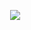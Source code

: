 &emsp; &emsp; &emsp; &emsp; &emsp; &emsp; &emsp; &emsp; &emsp; &emsp; &emsp; &emsp; &emsp; &emsp; &emsp; &emsp; &emsp; &emsp; &emsp; &emsp; &emsp; &emsp; &emsp;![](https://komarev.com/ghpvc/?username=yutanejohiel&color=grey&style=plastic&label=dolls&abbreviated=true)
